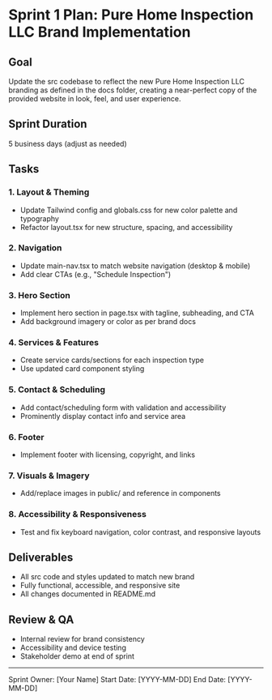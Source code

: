 # Sprint 1 Plan: Pure Home Inspection LLC Brand Implementation

## Goal
Update the src codebase to reflect the new Pure Home Inspection LLC branding as defined in the docs folder, creating a near-perfect copy of the provided website in look, feel, and user experience.

## Sprint Duration
5 business days (adjust as needed)

## Tasks

### 1. Layout & Theming
- Update Tailwind config and globals.css for new color palette and typography
- Refactor layout.tsx for new structure, spacing, and accessibility

### 2. Navigation
- Update main-nav.tsx to match website navigation (desktop & mobile)
- Add clear CTAs (e.g., "Schedule Inspection")

### 3. Hero Section
- Implement hero section in page.tsx with tagline, subheading, and CTA
- Add background imagery or color as per brand docs

### 4. Services & Features
- Create service cards/sections for each inspection type
- Use updated card component styling

### 5. Contact & Scheduling
- Add contact/scheduling form with validation and accessibility
- Prominently display contact info and service area

### 6. Footer
- Implement footer with licensing, copyright, and links

### 7. Visuals & Imagery
- Add/replace images in public/ and reference in components

### 8. Accessibility & Responsiveness
- Test and fix keyboard navigation, color contrast, and responsive layouts

## Deliverables
- All src code and styles updated to match new brand
- Fully functional, accessible, and responsive site
- All changes documented in README.md

## Review & QA
- Internal review for brand consistency
- Accessibility and device testing
- Stakeholder demo at end of sprint

---
Sprint Owner: [Your Name]
Start Date: [YYYY-MM-DD]
End Date: [YYYY-MM-DD]
